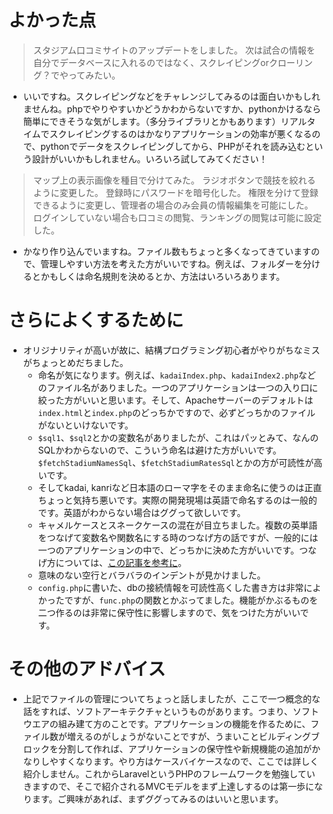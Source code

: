 # よかった点
> スタジアム口コミサイトのアップデートをしました。
> 次は試合の情報を自分でデータベースに入れるのではなく、スクレイピングorクローリング？でやってみたい。
- いいですね。スクレイピングなどをチャレンジしてみるのは面白いかもしれませんね。phpでやりやすいかどうかわからないですか、pythonかけるなら簡単にできそうな気がします。（多分ライブラリとかもあります）リアルタイムでスクレイピングするのはかなりアプリケーションの効率が悪くなるので、pythonでデータをスクレイピングしてから、PHPがそれを読み込むという設計がいいかもしれません。いろいろ試してみてください！

> マップ上の表示画像を種目で分けてみた。
> ラジオボタンで競技を絞れるように変更した。
> 登録時にパスワードを暗号化した。
> 権限を分けて登録できるように変更し、管理者の場合のみ会員の情報編集を可能にした。
> ログインしていない場合も口コミの閲覧、ランキングの閲覧は可能に設定した。
- かなり作り込んでいますね。ファイル数もちょっと多くなってきていますので、管理しやすい方法を考えた方がいいですね。例えば、フォルダーを分けるとかもしくは命名規則を決めるとか、方法はいろいろあります。

# さらによくするために
- オリジナリティが高いが故に、結構プログラミング初心者がやりがちなミスがちょっとめだちました。
  - 命名が気になります。例えば、`kadaiIndex.php`、`kadaiIndex2.php`などのファイル名がありました。一つのアプリケーションは一つの入り口に絞った方がいいと思います。そして、Apacheサーバーのデフォルトは`index.html`と`index.php`のどっちかですので、必ずどっちかのファイルがないといけないです。
  - `$sql1`、`$sql2`とかの変数名がありましたが、これはパッとみて、なんのSQLかわからないので、こういう命名は避けた方がいいです。`$fetchStadiumNamesSql`、`$fetchStadiumRatesSql`とかの方が可読性が高いです。
  - そしてkadai, kanriなど日本語のローマ字をそのまま命名に使うのは正直ちょっと気持ち悪いです。実際の開発現場は英語で命名するのは一般的です。英語がわからない場合はググって欲しいです。
  - キャメルケースとスネークケースの混在が目立ちました。複数の英単語をつなげて変数名や関数名にする時のつなげ方の話ですが、一般的には一つのアプリケーションの中で、どっちかに決めた方がいいです。つなげ方については、[この記事を参考に](https://designsupply-web.com/developmentlab/4052/)。
  - 意味のない空行とバラバラのインデントが見かけました。
  - `config.php`に書いた、dbの接続情報を可読性高くした書き方は非常によかったですが、`func.php`の関数とかぶってました。機能がかぶるものを二つ作るのは非常に保守性に影響しますので、気をつけた方がいいです。


# その他のアドバイス
- 上記でファイルの管理についてちょっと話しましたが、ここで一つ概念的な話をすれば、ソフトアーキテクチャというものがあります。つまり、ソフトウエアの組み建て方のことです。アプリケーションの機能を作るために、ファイル数が増えるのがしょうがないことですが、うまいことビルディングブロックを分割して作れば、アプリケーションの保守性や新規機能の追加がかなりしやすくなります。やり方はケースバイケースなので、ここでは詳しく紹介しません。これからLaravelというPHPのフレームワークを勉強していきますので、そこで紹介されるMVCモデルをまず上達しするのは第一歩になります。ご興味があれば、まずググってみるのはいいと思います。


